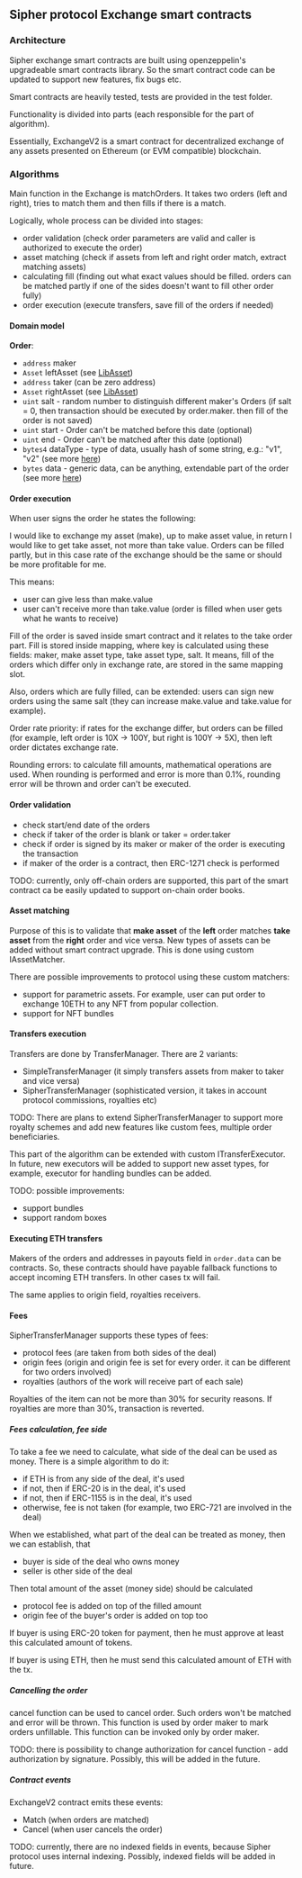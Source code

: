 ## Sipher protocol Exchange smart contracts

### Architecture

Sipher exchange smart contracts are built using openzeppelin's upgradeable smart contracts library. So the smart contract code can be updated to support new features, fix bugs etc.

Smart contracts are heavily tested, tests are provided in the test folder.

Functionality is divided into parts (each responsible for the part of algorithm).

Essentially, ExchangeV2 is a smart contract for decentralized exchange of any assets presented on Ethereum (or EVM compatible) blockchain.

### Algorithms

Main function in the Exchange is matchOrders. It takes two orders (left and right), tries to match them and then fills if there is a match.

Logically, whole process can be divided into stages:

- order validation (check order parameters are valid and caller is authorized to execute the order)
- asset matching (check if assets from left and right order match, extract matching assets)
- calculating fill (finding out what exact values should be filled. orders can be matched partly if one of the sides doesn't want to fill other order fully)
- order execution (execute transfers, save fill of the orders if needed)

#### Domain model

**Order**:

- `address` maker
- `Asset` leftAsset (see [LibAsset](../asset/contracts/LibAsset.md))
- `address` taker (can be zero address)
- `Asset` rightAsset (see [LibAsset](../asset/contracts/LibAsset.md))
- `uint` salt - random number to distinguish different maker's Orders (if salt = 0, then transaction should be executed by order.maker. then fill of the order is not saved)
- `uint` start - Order can't be matched before this date (optional)
- `uint` end - Order can't be matched after this date (optional)
- `bytes4` dataType - type of data, usually hash of some string, e.g.: "v1", "v2" (see more [here](./contracts/LibOrderData.md))
- `bytes` data - generic data, can be anything, extendable part of the order (see more [here](./contracts/LibOrderData.md))

#### Order execution

When user signs the order he states the following: 

I would like to exchange my asset (make), up to make asset value, in return I would like to get take asset, not more than take value. Orders can be filled partly, but in this case rate of the exchange should be the same or should be more profitable for me.

This means:
- user can give less than make.value
- user can't receive more than take.value (order is filled when user gets what he wants to receive)

Fill of the order is saved inside smart contract and it relates to the take order part. Fill is stored inside mapping, where key is calculated using these fields: maker, make asset type, take asset type, salt. It means, fill of the orders which differ only in exchange rate, are stored in the same mapping slot.

Also, orders which are fully filled, can be extended: users can sign new orders using the same salt (they can increase make.value and take.value for example).

Order rate priority: if rates for the exchange differ, but orders can be filled (for example, left order is 10X -> 100Y, but right is 100Y -> 5X), then left order dictates exchange rate.

Rounding errors: to calculate fill amounts, mathematical operations are used. When rounding is performed and error is more than 0.1%, rounding error will be thrown and order can't be executed.

#### Order validation

- check start/end date of the orders
- check if taker of the order is blank or taker = order.taker
- check if order is signed by its maker or maker of the order is executing the transaction
- if maker of the order is a contract, then ERC-1271 check is performed

TODO: currently, only off-chain orders are supported, this part of the smart contract ca be easily updated to support on-chain order books.

#### Asset matching

Purpose of this is to validate that **make asset** of the **left** order matches **take asset** from the **right** order and vice versa.
New types of assets can be added without smart contract upgrade. This is done using custom IAssetMatcher.

There are possible improvements to protocol using these custom matchers:

- support for parametric assets. For example, user can put order to exchange 10ETH to any NFT from popular collection.
- support for NFT bundles

#### Transfers execution

Transfers are done by TransferManager. There are 2 variants:

- SimpleTransferManager (it simply transfers assets from maker to taker and vice versa)
- SipherTransferManager (sophisticated version, it takes in account protocol commissions, royalties etc)

TODO: There are plans to extend SipherTransferManager to support more royalty schemes and add new features like custom fees, multiple order beneficiaries.

This part of the algorithm can be extended with custom ITransferExecutor. In future, new executors will be added to support new asset types, for example, executor for handling bundles can be added.

TODO: possible improvements:

- support bundles
- support random boxes

#### Executing ETH transfers

Makers of the orders and addresses in payouts field in `order.data` can be contracts. So, these contracts should have payable fallback functions to accept incoming ETH transfers. In other cases tx will fail.

The same applies to origin field, royalties receivers.

#### Fees

SipherTransferManager supports these types of fees:
- protocol fees (are taken from both sides of the deal)
- origin fees (origin and origin fee is set for every order. it can be different for two orders involved)
- royalties (authors of the work will receive part of each sale)

Royalties of the item can not be more than 30% for security reasons. If royalties are more than 30%, transaction is reverted.

##### Fees calculation, fee side

To take a fee we need to calculate, what side of the deal can be used as money.
There is a simple algorithm to do it:
- if ETH is from any side of the deal, it's used
- if not, then if ERC-20 is in the deal, it's used
- if not, then if ERC-1155 is in the deal, it's used
- otherwise, fee is not taken (for example, two ERC-721 are involved in the deal)

When we established, what part of the deal can be treated as money, then we can establish, that
- buyer is side of the deal who owns money
- seller is other side of the deal

Then total amount of the asset (money side) should be calculated
- protocol fee is added on top of the filled amount
- origin fee of the buyer's order is added on top too

If buyer is using ERC-20 token for payment, then he must approve at least this calculated amount of tokens.

If buyer is using ETH, then he must send this calculated amount of ETH with the tx.

##### Cancelling the order

cancel function can be used to cancel order. Such orders won't be matched and error will be thrown. This function is used by order maker to mark orders unfillable. This function can be invoked only by order maker.

TODO: there is possibility to change authorization for cancel function - add authorization by signature. Possibly, this will be added in the future.

##### Contract events

ExchangeV2 contract emits these events:
- Match (when orders are matched)
- Cancel (when user cancels the order)

TODO: currently, there are no indexed fields in events, because Sipher protocol uses internal indexing. Possibly, indexed fields will be added in future.  